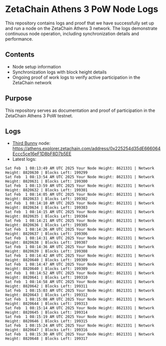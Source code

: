 # ZetaChain Athens 3 PoW Node Logs
This repository contains logs and proof that we have successfully set up and run a node on the ZetaChain Athens 3 network. The logs demonstrate continuous node operation, including synchronization details and performance.

## Contents
- Node setup information
- Synchronization logs with block height details
- Ongoing proof of work logs to verify active participation in the ZetaChain network

## Purpose
This repository serves as documentation and proof of participation in the ZetaChain Athens 3 PoW testnet.

## Logs

- [Third Bunny](https://thirdbunny.xyz/) node: https://athens.explorer.zetachain.com/address/0x225254d35dE666064Eccc5ce16eF1D8bF8D7b5EE
- Latest logs:
```
Sat Feb  1 08:13:49 AM UTC 2025 Your Node Height: 8621331 | Network Height: 8820630 | Blocks Left: 199299
Sat Feb  1 08:13:54 AM UTC 2025 Your Node Height: 8621331 | Network Height: 8820631 | Blocks Left: 199300
Sat Feb  1 08:13:59 AM UTC 2025 Your Node Height: 8621331 | Network Height: 8820632 | Blocks Left: 199301
Sat Feb  1 08:14:05 AM UTC 2025 Your Node Height: 8621331 | Network Height: 8820633 | Blocks Left: 199302
Sat Feb  1 08:14:10 AM UTC 2025 Your Node Height: 8621331 | Network Height: 8820634 | Blocks Left: 199303
Sat Feb  1 08:14:15 AM UTC 2025 Your Node Height: 8621331 | Network Height: 8820635 | Blocks Left: 199304
Sat Feb  1 08:14:21 AM UTC 2025 Your Node Height: 8621331 | Network Height: 8820636 | Blocks Left: 199305
Sat Feb  1 08:14:26 AM UTC 2025 Your Node Height: 8621331 | Network Height: 8820637 | Blocks Left: 199306
Sat Feb  1 08:14:31 AM UTC 2025 Your Node Height: 8621331 | Network Height: 8820638 | Blocks Left: 199307
Sat Feb  1 08:14:36 AM UTC 2025 Your Node Height: 8621331 | Network Height: 8820639 | Blocks Left: 199308
Sat Feb  1 08:14:42 AM UTC 2025 Your Node Height: 8621331 | Network Height: 8820640 | Blocks Left: 199309
Sat Feb  1 08:14:47 AM UTC 2025 Your Node Height: 8621331 | Network Height: 8820640 | Blocks Left: 199309
Sat Feb  1 08:14:52 AM UTC 2025 Your Node Height: 8621331 | Network Height: 8820641 | Blocks Left: 199310
Sat Feb  1 08:14:58 AM UTC 2025 Your Node Height: 8621331 | Network Height: 8820642 | Blocks Left: 199311
Sat Feb  1 08:15:03 AM UTC 2025 Your Node Height: 8621331 | Network Height: 8820643 | Blocks Left: 199312
Sat Feb  1 08:15:08 AM UTC 2025 Your Node Height: 8621331 | Network Height: 8820644 | Blocks Left: 199313
Sat Feb  1 08:15:14 AM UTC 2025 Your Node Height: 8621331 | Network Height: 8820645 | Blocks Left: 199314
Sat Feb  1 08:15:19 AM UTC 2025 Your Node Height: 8621331 | Network Height: 8820646 | Blocks Left: 199315
Sat Feb  1 08:15:24 AM UTC 2025 Your Node Height: 8621331 | Network Height: 8820647 | Blocks Left: 199316
Sat Feb  1 08:15:30 AM UTC 2025 Your Node Height: 8621331 | Network Height: 8820648 | Blocks Left: 199317
```
